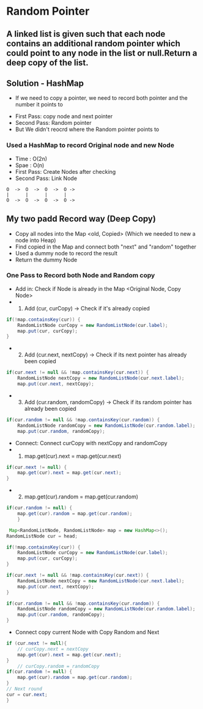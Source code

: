 # Random Pointer

## A linked list is given such that each node contains an additional random pointer which could point to any node in the list or null.Return a deep copy of the list.

## Solution - HashMap

- If we need to copy a pointer, we need to record both pointer and the number it points to
* First Pass: copy node and next pointer
* Second Pass: Random pointer
* But We didn't reocrd where the Random pointer points to 

### Used a HashMap to record Original node and new Node
- Time : O(2n)
- Spae : O(n)
- First Pass: Create Nodes after checking
- Second Pass: Link Node
```
O  ->  O  ->  O  ->  O ->
|      |      |      |
O  ->  O  ->  O  ->  O ->
```


## My two padd Record way (Deep Copy)
- Copy all nodes into the Map <old, Copied> (Which we needed to new a node into Heap)
- Find copied in the Map and connect both "next" and "random" together
- Used a dummy node to record the result
- Return the dummy Node



### One Pass to Record both Node and Random copy
- Add in: Check if Node is already in the Map <Original Node, Copy Node>
- 1. Add (cur, curCopy) -> Check if it's already copied
```java
if(!map.containsKey(cur)) {
    RandomListNode curCopy = new RandomListNode(cur.label);
    map.put(cur, curCopy);
}
```
- 2. Add (cur.next, nextCopy) -> Check if its next pointer has already been copied
```java
if(cur.next != null && !map.containsKey(cur.next)) {
    RandomListNode nextCopy = new RandomListNode(cur.next.label);
    map.put(cur.next, nextCopy);
```
- 3. Add (cur.random, randomCopy) -> Check if its random pointer has already been copied
```java
if(cur.random != null && !map.containsKey(cur.random)) {
    RandomListNode randomCopy = new RandomListNode(cur.random.label);
    map.put(cur.random, randomCopy);
```
- Connect: Connect curCopy with nextCopy and randomCopy
- 1. map.get(cur).next = map.get(cur.next)
```java
if(cur.next != null) {
    map.get(cur).next = map.get(cur.next);
}
```
- 2. map.get(cur).random = map.get(cur.random)
```java
if(cur.random != null) {
    map.get(cur).random = map.get(cur.random);
    }
```



```java
 Map<RandomListNode, RandomListNode> map = new HashMap<>();
RandomListNode cur = head;        

```
```java
if(!map.containsKey(cur)) {
    RandomListNode curCopy = new RandomListNode(cur.label);
    map.put(cur, curCopy);
}

if(cur.next != null && !map.containsKey(cur.next)) {
    RandomListNode nextCopy = new RandomListNode(cur.next.label);
    map.put(cur.next, nextCopy);
}

if(cur.random != null && !map.containsKey(cur.random)) {
    RandomListNode randomCopy = new RandomListNode(cur.random.label);
    map.put(cur.random, randomCopy);
}
```
- Connect copy current Node with Copy Random and Next
```java
if (cur.next != null){
    // curCopy.next = nextCopy
    map.get(cur).next = map.get(cur.next);
}
    // curCopy.random = randomCopy
if(cur.random != null) {
    map.get(cur).random = map.get(cur.random);
}
// Next round
cur = cur.next;
}
```